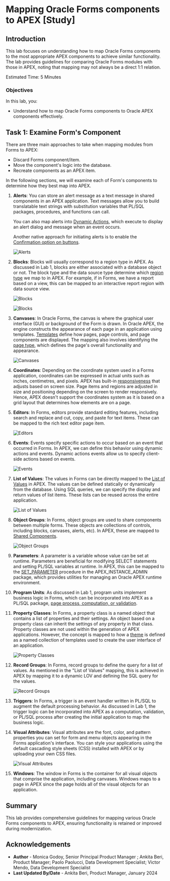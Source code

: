 # Mapping Oracle Forms components to APEX [Study]

## Introduction

This lab focuses on understanding how to map Oracle Forms components to the most appropriate APEX components to achieve similar functionality. The lab provides guidelines for comparing Oracle Forms modules with those in APEX, noting that mapping may not always be a direct 1:1 relation.

Estimated Time: 5 Minutes

### Objectives

In this lab, you:

- Understand how to map Oracle Forms components to Oracle APEX components effectively.

## Task 1: Examine Form's Component

There are three main approaches to take when mapping modules from Forms to APEX:

- Discard Forms component/item.
- Move the component's logic into the database.
- Recreate components as an APEX item.

In the following sections, we will examine each of Form's components to determine how they best map into APEX.

1. **Alerts**:
You can store an alert message as a text message in shared components in an APEX application. Text messages allow you to build translatable text strings with substitution variables that PL/SQL packages, procedures, and functions can call.

    You can also map alerts into [Dynamic Actions](https://docs.oracle.com/en/database/oracle/apex/24.1/htmdb/managing-dynamic-actions.html#GUID-7E564715-E963-44AA-B620-5FFB5EFA62EE), which execute to display an alert dialog and message when an event occurs.

    Another native approach for initiating alerts is to enable the [Confirmation option on buttons](https://docs.oracle.com/en/database/oracle/apex/24.1/htmdb/creating-buttons.html#GUID-F6DA76D1-2020-4930-8D26-12D0A3497C8E).

    ![Alerts](images/alerts.png " ")

2. **Blocks**:
Blocks will usually correspond to a region type in APEX. As discussed in Lab 1, blocks are either associated with a database object or not. The block type and the data source type determine which [region type](https://docs.oracle.com/en/database/oracle/apex/24.1/aeacc/regions.html) we map to in APEX. For example, if in Forms, we have a report based on a view, this can be mapped to an interactive report region with data source view.

    ![Blocks](images/blocks1.png " ")

    ![Blocks](images/blocks2.png " ")

3. **Canvases**:
In Oracle Forms, the canvas is where the graphical user interface (GUI) or background of the Form is drawn. In Oracle APEX, the engine constructs the appearance of each page in an application using templates. [Templates](https://apex.oracle.com/pls/apex/r/apex_pm/ut12/templates) define how pages, page controls, and page components are displayed.
The mapping also involves identifying the [page type](https://docs.oracle.com/en/database/oracle/apex/24.1/htmdb/managing-pages-in-an-application.html), which defines the page's overall functionality and appearance.

    ![Canvases](images/canvases.png " ")

4. **Coordinates**:
Depending on the coordinate system used in a Forms application, coordinates can be expressed in actual units such as inches, centimetres, and pixels. APEX has built-in [responsiveness](https://docs.oracle.com/en/database/oracle/apex/24.1/htmdb/understanding-the-universal-theme.html) that adjusts based on screen size. Page items and regions are adjusted in size and positioning depending on the screen to render responsively. Hence, APEX doesn't support the coordinates system as it is based on a grid layout that determines how elements are on a page.

5. **Editors**:
In Forms, editors provide standard editing features, including search and replace and cut, copy, and paste for text items. These can be mapped to the rich text editor page item.

    ![Editors](images/editors.png " ")

6. **Events**:
Events specify specific actions to occur based on an event that occurred in Forms. In APEX, we can define this behavior using dynamic actions and events. Dynamic actions events allow us to specify client-side actions based on events.

    ![Events](images/events.png " ")

7. **List of Values**:
The values in Forms can be directly mapped to the [List of Values](https://docs.oracle.com/en/database/oracle/apex/24.1/htmdb/about-lists-of-values.html) in APEX. The values can be defined statically or dynamically from the database. Using SQL queries, we can specify the display and return values of list items. These lists can be reused across the entire application.

    ![List of Values](images/lovs.png " ")

8. **Object Groups**:
In Forms, object groups are used to share components between multiple forms. These objects are collections of controls, including blocks, canvases, alerts, etc). In APEX, these are mapped to [Shared Components](https://docs.oracle.com/en/database/oracle/apex/24.1/htmdb/shared-components-page.html).

    ![Object Groups](images/object-groups.png " ")

9. **Parameters**:
A parameter is a variable whose value can be set at runtime. Parameters are beneficial for modifying SELECT statements and setting PL/SQL variables at runtime. In APEX, this can be mapped to the [SET_PARAMETER](https://docs.oracle.com/en/database/oracle/apex/24.1/aeapi/SET_PARAMETER-Procedure.html) procedure in the APEX\_INSTANCE\_ADMIN package, which provides utilities for managing an Oracle APEX runtime environment.

10. **Program Units**:
As discussed in Lab 1, program units implement business logic in Forms, which can be incorporated into APEX as a PL/SQL package, [page process, computation, or validation](https://docs.oracle.com/en/database/oracle/apex/24.1/htmdb/managing-computations-validations-and-processes.html).

11. **Property Classes**:
In Forms, a property class is a named object that contains a list of properties and their settings. An object based on a property class can inherit the settings of any property in that class. Property classes are not used within the generation of APEX applications. However, the concept is mapped to how a [theme](https://docs.oracle.com/en/database/oracle/apex/24.1/htmdb/about-themes.html#GUID-DA2773A1-4291-4C1F-B2DD-C3AC822BCCF0) is defined as a named collection of templates used to create the user interface of an application.

    ![Property Classes](images/user-interface.png " ")

12. **Record Groups**:
In Forms, record groups to define the query for a list of values. As mentioned in the "List of Values" mapping, this is achieved in APEX by mapping it to a dynamic LOV and defining the SQL query for the values.

    ![Record Groups](images/record-groups.png " ")

13. **Triggers**:
In Forms, a trigger is an event handler written in PL/SQL to augment the default processing behavior. As discussed in Lab 1, the trigger logic can be incorporated into APEX as a computation, validation, or PL/SQL process after creating the initial application to map the business logic.

14. **Visual Attributes**:
Visual attributes are the font, color, and pattern properties you can set for form and menu objects appearing in the Forms application's interface. You can style your applications using the default cascading style sheets (CSS) installed with APEX or by uploading your own CSS files.

    ![Visual Attributes](images/visual-attributes.png " ")

15. **Windows**:
The window in Forms is the container for all visual objects that comprise the application, including canvases. Windows maps to a page in APEX since the page holds all of the visual objects for an application.

## Summary

This lab provides comprehensive guidelines for mapping various Oracle Forms components to APEX, ensuring functionality is retained or improved during modernization.

## Acknowledgements

- **Author** - Monica Godoy, Senior Principal Product Manager ; Ankita Beri, Product Manager; Paolo Paolucci, Data Development Specialist; Victor Mendo, Data Development Specialist
- **Last Updated By/Date** - Ankita Beri, Product Manager, January 2024

